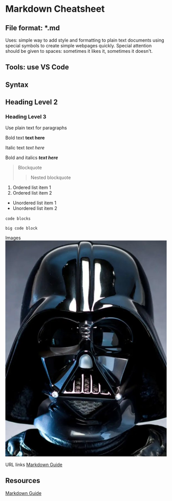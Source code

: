# Markdown Cheatsheet

## File format: *.md

Uses: simple way to add style and formatting to plain text documents using special symbols to create simple webpages quickly.
Special attention should be given to spaces: sometimes it likes it, sometimes it doesn't.

## Tools: use VS Code

## Syntax

## Heading Level 2

### Heading Level 3

Use plain text for paragraphs

Bold text   **text here**

Italic text *text here*

Bold and italics ***text here***

> Blockquote
>> Nested blockquote

1. Ordered list item 1
2. Ordered list item 2

- Unordered list item 1
- Unordered list item 2

` code blocks `

``` code language
big code block
```

Images
![Alt text](./assets/images/Darth_Vader.jpg "image title")

URL links
[Markdown Guide](https://markdownguide.org/basic-syntax)

## Resources

[Markdown Guide](https://markdownguide.org/basic-syntax)
